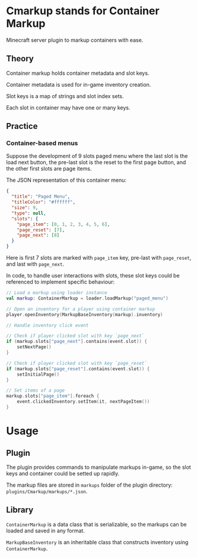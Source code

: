 # Cmarkup stands for Container Markup
Minecraft server plugin to markup containers with ease.

## Theory
Container markup holds container metadata and slot keys.

Container metadata is used for in-game inventory creation.

Slot keys is a map of strings and slot index sets.

Each slot in container may have one or many keys.

## Practice

### Container-based menus

Suppose the development of 9 slots paged menu where the last slot is the load next button,
the pre-last slot is the reset to the first page button, and the other first slots are page items.

The JSON representation of this container menu:

```json
{
  "title": "Paged Menu",
  "titleColor": "#ffffff",
  "size": 9,
  "type": null,
  "slots": {
    "page_item": [0, 1, 2, 3, 4, 5, 6],
    "page_reset": [7],
    "page_next": [8]
  }
}
```

Here is first 7 slots are marked with `page_item` key, pre-last with `page_reset`, and last with `page_next`.

In code, to handle user interactions with slots, these slot keys could be referenced to implement specific behaviour:

```kotlin
// Load a markup using loader instance
val markup: ContainerMarkup = loader.loadMarkup("paged_menu")

// Open an inventory for a player using container markup
player.openInventory(MarkupBaseInventory(markup).inventory)

// Handle inventory click event

// Check if player clicked slot with key `page_next`
if (markup.slots["page_next"].contains(event.slot)) {
    setNextPage()
}

// Check if player clicked slot with key `page_reset`
if (markup.slots["page_reset"].contains(event.slot)) {
    setInitialPage()    
}

// Set items of a page
markup.slots["page_item"].foreach {
    event.clickedInventory.setItem(it, nextPageItem())
}
```

# Usage

## Plugin

The plugin provides commands to manipulate markups in-game, so the slot keys and container could be setted up rapidly.

The markup files are stored in `markups` folder of the plugin directory: `plugins/Cmarkup/markups/*.json`.

## Library

`ContainerMarkup` is a data class that is serializable, so the markups can be loaded and saved in any format.

`MarkupBaseInventory` is an inheritable class that constructs inventory using `ContainerMarkup`.
